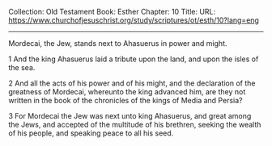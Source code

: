 Collection: Old Testament
Book: Esther
Chapter: 10
Title: 
URL: https://www.churchofjesuschrist.org/study/scriptures/ot/esth/10?lang=eng

---

Mordecai, the Jew, stands next to Ahasuerus in power and might.

1 And the king Ahasuerus laid a tribute upon the land, and upon the isles of the sea.

2 And all the acts of his power and of his might, and the declaration of the greatness of Mordecai, whereunto the king advanced him, are they not written in the book of the chronicles of the kings of Media and Persia?

3 For Mordecai the Jew was next unto king Ahasuerus, and great among the Jews, and accepted of the multitude of his brethren, seeking the wealth of his people, and speaking peace to all his seed.
